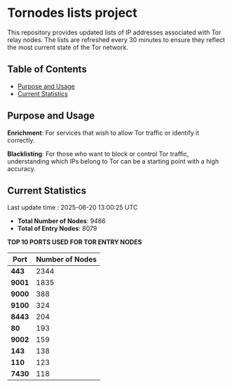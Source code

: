 # Tornodes lists project

This repository provides updated lists of IP addresses associated with Tor relay nodes. The lists are refreshed every 30 minutes to ensure they reflect the most current state of the Tor network.

## Table of Contents

- [Purpose and Usage](#purpose-and-usage)
- [Current Statistics](#current-statistics)


## Purpose and Usage

**Enrichment**: For services that wish to allow Tor traffic or identify it correctly.

**Blacklisting**: For those who want to block or control Tor traffic, understanding which IPs belong to Tor can be a starting point with a high accuracy.

## Current Statistics

Last update time : 2025-06-20 13:00:25 UTC

- **Total Number of Nodes**: 9486
- **Total of Entry Nodes**: 8079

**TOP 10 PORTS USED FOR TOR ENTRY NODES**

| **Port** | **Number of Nodes** |
|------|-----------------|
| **443**   | 2344  |
| **9001**   | 1835  |
| **9000**   | 388  |
| **9100**   | 324  |
| **8443**   | 204  |
| **80**   | 193  |
| **9002**   | 159  |
| **143**   | 138  |
| **110**   | 123  |
| **7430**   | 118  |

